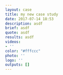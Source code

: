 ```yaml
---
layout: case
title: my new case study
date: 2017-07-14 18:53
description: asdf
brief: asdf
quote: asdf
results: asdf
videos:
- ''
color: "#fffccc"
photo: ''
logo: ''
outputs: []
---
```

